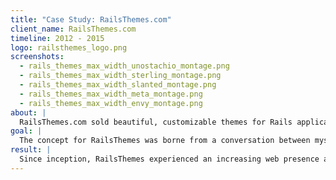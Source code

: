 ```yaml
---
title: "Case Study: RailsThemes.com"
client_name: RailsThemes.com
timeline: 2012 - 2015
logo: railsthemes_logo.png
screenshots:
  - rails_themes_max_width_unostachio_montage.png
  - rails_themes_max_width_sterling_montage.png
  - rails_themes_max_width_slanted_montage.png
  - rails_themes_max_width_meta_montage.png
  - rails_themes_max_width_envy_montage.png
about: |
  RailsThemes.com sold beautiful, customizable themes for Rails applications.
goal: |
  The concept for RailsThemes was borne from a conversation between myself and my co-founder, Anthony Panozzo. One day, Anthony told me: "I just turned a generic theme into a Rails site. That sucked. I wish there were themes for Rails." And I said: "That's brilliant. We're doing it!" The goal was to provide developers beautiful designs sliced into valid HTML/CSS, customized for Rails with a 1-step command-line installer.
result: |
  Since inception, RailsThemes experienced an increasing web presence and growing customer base. There was an assortment of high quality offerings available, and the themes received rave reviews from clientele.  However, we chose to shut down the business after several years, to focus on other pursuits.
---
```

